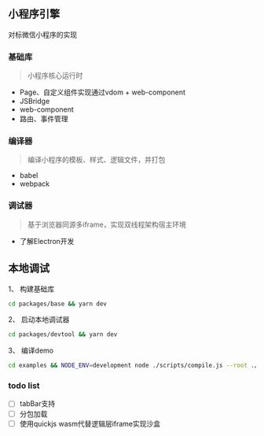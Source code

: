 ## 小程序引擎

对标微信小程序的实现

### 基础库
> 小程序核心运行时

- Page、自定义组件实现通过vdom + web-component
- JSBridge
- web-component
- 路由、事件管理

### 编译器
> 编译小程序的模板、样式、逻辑文件，并打包

- babel
- webpack

### 调试器
> 基于浏览器同源多iframe，实现双线程架构宿主环境

- 了解Electron开发



## 本地调试

1、 构建基础库

```sh
cd packages/base && yarn dev
```

2、 启动本地调试器
```sh
cd packages/devtool && yarn dev
```

3、 编译demo
```sh
cd examples && NODE_ENV=development node ./scripts/compile.js --root ./mini
```


### todo list

- [ ] tabBar支持
- [ ] 分包加载
- [ ] 使用quickjs wasm代替逻辑层iframe实现沙盒
